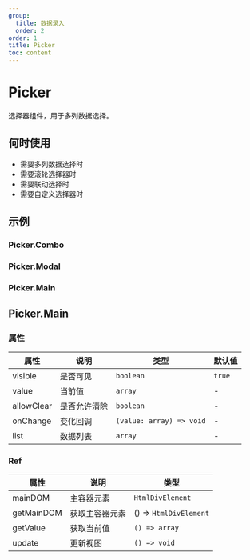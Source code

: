 ```yaml
---
group:
  title: 数据录入
  order: 2
order: 1
title: Picker
toc: content
---
```


# Picker

选择器组件，用于多列数据选择。

## 何时使用

- 需要多列数据选择时
- 需要滚轮选择器时
- 需要联动选择时
- 需要自定义选择器时

## 示例

### Picker.Combo

<code src="./demos/Combo/index.jsx"></code>

### Picker.Modal

<code src="./demos/Modal/index.jsx"></code>

### Picker.Main

<code src="./demos/Main/index.jsx"></code>

## Picker.Main

### 属性

| 属性       | 说明         | 类型                     | 默认值 |
| ---------- | ------------ | ------------------------ | ------ |
| visible    | 是否可见     | `boolean`                | `true` |
| value      | 当前值       | `array`                  | -      |
| allowClear | 是否允许清除 | `boolean`                | -      |
| onChange   | 变化回调     | `(value: array) => void` | -      |
| list       | 数据列表     | `array`                  | -      |

### Ref

| 属性       | 说明           | 类型                   |
| ---------- | -------------- | ---------------------- |
| mainDOM    | 主容器元素     | `HtmlDivElement`       |
| getMainDOM | 获取主容器元素 | () => `HtmlDivElement` |
| getValue   | 获取当前值     | `() => array`          |
| update     | 更新视图       | `() => void`           |
